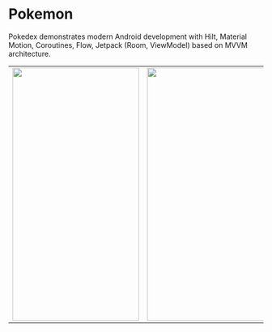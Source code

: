 # Pokemon
Pokedex demonstrates modern Android development with Hilt, Material Motion, Coroutines, Flow, Jetpack (Room, ViewModel) based on MVVM architecture.


 
<table>

<tr>

  <td>
<img src="https://user-images.githubusercontent.com/56538177/230438851-9daf7816-f4dc-40b9-81a1-60ff271f7c7b.png"  width="250" height="500">
</td>
    
   <td>
<img src="https://user-images.githubusercontent.com/56538177/230438874-158668e8-b0d8-4f07-8325-080d1b2dc488.png" width="250" height="500">
    </td>
     
   <td>
<img src="https://user-images.githubusercontent.com/56538177/230438886-c8c83884-99c0-4f2e-91a1-10d376a7eade.png"  width="250" height="500">
    </td>
    
   <td>
    
 <img src="https://user-images.githubusercontent.com/56538177/230452165-2223c999-1302-49a2-bb8a-190c617f4052.gif" width="250" height="500">
   
  </td>

</tr>


   
  </table>
  

